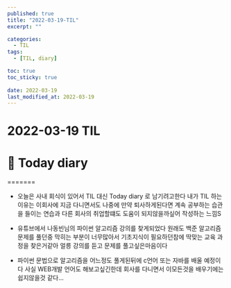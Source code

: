 ```yaml
---
published: true
title: "2022-03-19-TIL"
excerpt: ""

categories:
  - TIL
tags:
  - [TIL, diary]

toc: true
toc_sticky: true
 
date: 2022-03-19
last_modified_at: 2022-03-19
---
```


# **2022-03-19 TIL**

# 📃 Today diary
=======
- 오늘은 사내 회식이 있어서 TIL 대신 Today diary 로 남기려고한다 내가 TIL 하는 이유는 이회사에 지금 다니면서도 나중에 만약 퇴사하게된다면 계속 공부하는 습관을 들이는 연습과 다른 회사의 취업할떄도 도움이 되지않을까싶어 작성하는 느낌S

- 유튜브에서 나동빈님의 파이썬 알고리즘 강의를 찾게되었다 원래도 백준 알고리즘 문제를 풀던중 막히는 부분이 너무많아서 기초지식이 필요하던참에 딱맞는 교육 과정을 찾은거같아 얼릉 강의를 듣고 문제를 풀고싶은마음이다

- 파이썬 문법으로 알고리즘을 어느정도 풀게된뒤에 c언어 또는 자바를 배울 예정이다 
사실 WEB개발 언어도 해보고싶긴한데 회사를 다니면서 이모든것을 배우기에는 쉽지않을것 같다...
